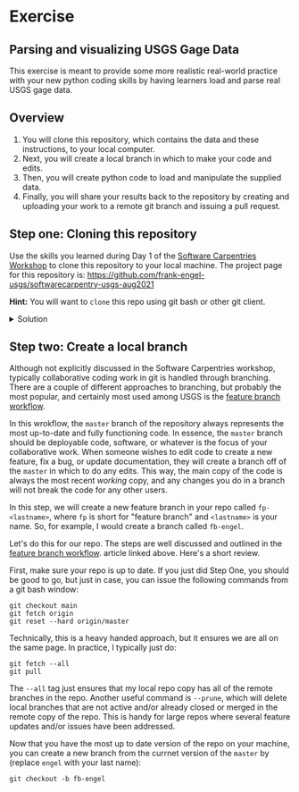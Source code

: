 # Exercise
## Parsing and visualizing USGS Gage Data
This exercise is meant to provide some more realistic real-world practice with 
your new python coding skills by having learners load and parse  real USGS 
gage data.

## Overview
1. You will clone this repository, which contains the data and these instructions,
   to your local computer.
2. Next, you will create a local branch in which to make your code and edits.
3. Then, you will create python code to load and manipulate the supplied data.
4. Finally, you will share your results back to the repository by creating and uploading your work to a 
   remote git branch and issuing a pull request.

## Step one: Cloning this repository
Use the skills you learned during Day 1 of the 
[Software Carpentries Workshop](https://annajiat.github.io/2021-08-17-usgs-ngwos-online)
to clone this repository to your local machine. The project page for this repository is:
<https://github.com/frank-engel-usgs/softwarecarpentry-usgs-aug2021>

**Hint:** You will want to `clone` this repo using git bash or other git client. 

<details>
  <summary>Solution</summary>
  
  Open a git bash window in the location you wish your clone of the repository to live.
  Then, issue the command:

  ```buildoutcfg
  git clone https://annajiat.github.io/2021-08-17-usgs-ngwos-online/
  ```

  Conversely, if using ssh, the command would be:
```buildoutcfg
git clone git@github.com:frank-engel-usgs/softwarecarpentry-usgs-aug2021.git
```
</details>

## Step two: Create a local branch
Although not explicitly discussed in the Software Carpentries workshop, typically collaborative coding work
in git is handled through branching. There are a couple of different approaches to branching, but probably
the most popular, and certainly most used among USGS is the 
[feature branch workflow](https://www.atlassian.com/git/tutorials/comparing-workflows/feature-branch-workflow).

In this wrokflow, the `master` branch of the repository always represents the most up-to-date and fully
functioning code. In essence, the `master` branch should be deployable code, software, or whatever is the 
focus of your collaborative work. When someone wishes to edit code to create a new feature, fix a bug, or
update documentation, they will create a branch off of the `master` in which to do any edits. This way, the main
copy of the code is always the most recent *working* copy, and any changes you do in a branch will not break
the code for any other users. 

In this step, we will create a new feature branch in your repo called `fp-<lastname>`, where `fp` is short
for "feature branch" and `<lastname>` is your name. So, for example, I would create a branch called `fb-engel`.

Let's do this for our repo. The steps are well discussed and outlined in the 
[feature branch workflow](https://www.atlassian.com/git/tutorials/comparing-workflows/feature-branch-workflow).
 article linked above. Here's a short review. 

First, make sure your repo is up to date. If you just did Step One, you should be good to go, but just in case, you can 
issue the following commands from a git bash window:

```buildoutcfg
git checkout main
git fetch origin
git reset --hard origin/master
```

Technically, this is a heavy handed approach, but it ensures we are all on the same page. In practice, I typically
just do:

```buildoutcfg
git fetch --all
git pull
```

The `--all` tag just ensures that my local repo copy has all of the remote branches in the repo. Another useful command
is `--prune`, which will delete local branches that are not active and/or already closed or merged in the remote 
copy of the repo. This is handy for large repos where several feature updates and/or issues have been addressed. 

Now that you have the most up to date version of the repo on your machine, you can create a new branch from the currnet
version of the `master` by (replace `engel` with your last name):

```buildoutcfg
git checkout -b fb-engel
```


